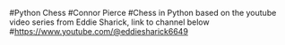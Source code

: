 #Python Chess
#Connor Pierce
#Chess in Python based on the youtube video series from Eddie Sharick, link to channel below
#https://www.youtube.com/@eddiesharick6649
